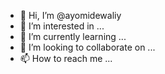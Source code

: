 - 👋 Hi, I’m @ayomidewaliy
- 👀 I’m interested in ...
- 🌱 I’m currently learning ...
- 💞️ I’m looking to collaborate on ...
- 📫 How to reach me ...

<!---
ayomidewaliy/ayomidewaliy is a ✨ special ✨ repository because its `README.md` (this file) appears on your GitHub profile.
You can click the Preview link to take a look at your changes.
--->
